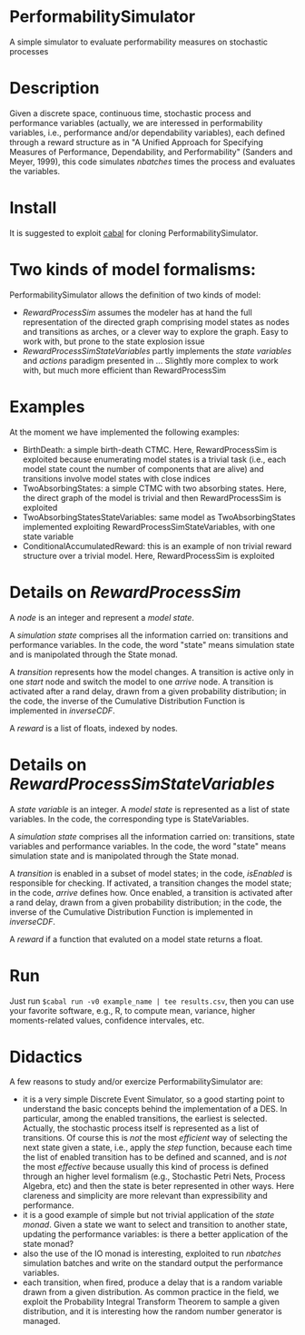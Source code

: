 # PerformabilitySimulator
A simple simulator to evaluate performability measures on stochastic processes                  

# Description
Given a discrete space, continuous time, stochastic process and performance variables (actually, we are interessed in performability variables, i.e., performance and/or dependability variables), each defined through a reward structure as in "A Unified Approach for Specifying Measures of Performance, Dependability, and Performability" (Sanders and Meyer, 1999), this code simulates *nbatches* times the process and evaluates the variables.

# Install
It is suggested to exploit [cabal](https://cabal.readthedocs.io) for cloning PerformabilitySimulator.

# Two kinds of model formalisms:
PerformabilitySimulator allows the definition of two kinds of model:
* _RewardProcessSim_ assumes the modeler has at hand the full representation of the directed graph comprising model states as nodes and transitions as arches, or a clever way to explore the graph. Easy to work with, but prone to the state explosion issue
* _RewardProcessSimStateVariables_ partly implements the _state variables_ and _actions_ paradigm presented in ... Slightly more complex to work with, but much more efficient than RewardProcessSim 

# Examples
At the moment we have implemented the following examples:
* BirthDeath: a simple birth-death CTMC. Here, RewardProcessSim is exploited because enumerating model states is a trivial task (i.e., each model state count the number of components that are alive) and transitions involve model states with close indices 
* TwoAbsorbingStates: a simple CTMC with two absorbing states. Here, the direct graph of the model is trivial and then RewardProcessSim is exploited
* TwoAbsorbingStatesStateVariables: same model as TwoAbsorbingStates implemented exploiting RewardProcessSimStateVariables, with one state variable
* ConditionalAccumulatedReward: this is an example of non trivial reward structure over a trivial model. Here, RewardProcessSim is exploited

# Details on _RewardProcessSim_
A _node_ is an integer and represent a _model state_.

A _simulation state_ comprises all the information carried on: transitions and performance variables. In the code, the word "state" means simulation state and is manipolated through the State monad.

A _transition_ represents how the model changes.
A transition is active only in one _start_ node and switch the model to one _arrive_ node.
A transition is activated after a rand delay, drawn from a given probability distribution; in the code, the inverse of the Cumulative Distribution Function is implemented in _inverseCDF_. 

A _reward_ is a list of floats, indexed by nodes.

# Details on _RewardProcessSimStateVariables_
A _state variable_ is an integer. A _model state_ is represented as a list of state variables. In the code, the corresponding type is StateVariables.

A _simulation state_ comprises all the information carried on: transitions, state variables and performance variables. In the code, the word "state" means simulation state and is manipolated through the State monad.

A _transition_ is enabled in a subset of model states; in the code, _isEnabled_ is responsible for checking.
If activated, a transition changes the model state; in the code, _arrive_ defines how.
Once enabled, a transition is activated after a rand delay, drawn from a given probability distribution; in the code, the inverse of the Cumulative Distribution Function is implemented in _inverseCDF_. 

A _reward_ if a function that evaluted on a model state returns a float.

# Run
Just run `$cabal run -v0 example_name | tee results.csv`, then you can use your favorite software, e.g., R, to compute mean, variance, higher moments-related values, confidence intervales, etc. 

# Didactics
A few reasons to study and/or exercize PerformabilitySimulator are:
* it is a very simple Discrete Event Simulator, so a good starting point to understand the basic concepts behind the implementation of a DES. In particular, among the enabled transitions, the earliest is selected. Actually, the stochastic process itself is represented as a list of transitions. Of course this is _not_ the most _efficient_ way of selecting the next state given a state, i.e., apply the _step_ function, because each time the list of enabled transition has to be defined and scanned, and is _not_ the most _effective_ because usually this kind of process is defined through an higher level formalism (e.g., Stochastic Petri Nets, Process Algebra, etc) and then the state is beter represented in other ways. Here clareness and simplicity are more relevant than expressibility and performance.
* it is a good example of simple but not trivial application of the _state monad_. Given a state we want to select and transition to another state, updating the performance variables: is there a better application of the state monad?
* also the use of the IO monad is interesting, exploited to run _nbatches_ simulation batches and write on the standard output the performance variables.
* each transition, when fired, produce a delay that is a random variable drawn from a given distribution. As common practice in the field, we exploit the Probability Integral Transform Theorem to sample a given distribution, and it is interesting how the random number generator is managed.
